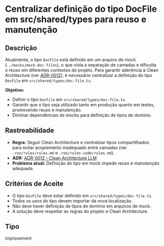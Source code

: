 # Centralizar definição do tipo DocFile em src/shared/types para reuso e manutenção

## Descrição

Atualmente, o tipo `DocFile` está definido em um arquivo de mock (`../mocks/mock-doc-files`), o que viola a separação de camadas e dificulta o reuso em diferentes contextos do projeto. Para garantir aderência à Clean Architecture (ver [ADR-0012](../../../docs/adr/ADR-0012-Clean-Architecture-LLM.md)), é necessário centralizar a definição do tipo `DocFile` em `src/shared/types/doc-file.ts`.

**Objetivo:**  
- Definir o tipo `DocFile` em `src/shared/types/doc-file.ts`.
- Garantir que o tipo seja utilizado tanto em produção quanto em testes, promovendo reuso e manutenção.
- Eliminar dependências de mocks para definição de tipos de domínio.

## Rastreabilidade

- **Regra:** Seguir Clean Architecture e centralizar tipos compartilhados para evitar acoplamento inadequado entre camadas (ver `.roo/rules/rules.md` e `.roo/rules-code/rules.md`).
- **ADR:** [ADR-0012 - Clean Architecture LLM](../../../docs/adr/ADR-0012-Clean-Architecture-LLM.md)
- **Problema atual:** Definição de tipo em mock impede reuso e manutenção adequada.

## Critérios de Aceite

- O tipo `DocFile` deve estar definido em `src/shared/types/doc-file.ts`.
- Todos os usos do tipo devem importar da nova localização.
- Não deve haver definição de tipos de domínio em arquivos de mock.
- A solução deve respeitar as regras do projeto e Clean Architecture.

## Tipo

improvement